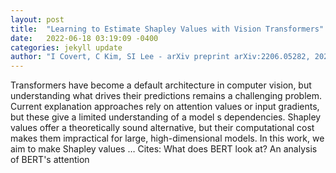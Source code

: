 ```yaml
---
layout: post
title:  "Learning to Estimate Shapley Values with Vision Transformers"
date:   2022-06-18 03:19:09 -0400
categories: jekyll update
author: "I Covert, C Kim, SI Lee - arXiv preprint arXiv:2206.05282, 2022"
---
```

Transformers have become a default architecture in computer vision, but understanding what drives their predictions remains a challenging problem. Current explanation approaches rely on attention values or input gradients, but these give a limited understanding of a model s dependencies. Shapley values offer a theoretically sound alternative, but their computational cost makes them impractical for large, high-dimensional models. In this work, we aim to make Shapley values …
Cites: ‪What does BERT look at? An analysis of BERT's attention‬  